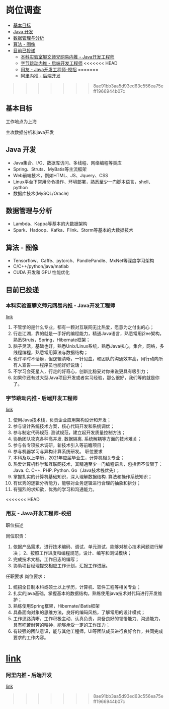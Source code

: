 # 岗位调查<!-- omit in toc -->

- [基本目标](#基本目标)
- [Java 开发](#java-开发)
- [数据管理与分析](#数据管理与分析)
- [算法 - 图像](#算法---图像)
- [目前已投递](#目前已投递)
  - [本科实验室攀文师兄网易内推 - Java开发工程师](#本科实验室攀文师兄网易内推---java开发工程师)
  - [字节跳动内推 - 后端开发工程师](#字节跳动内推---后端开发工程师)
<<<<<<< HEAD
  - [用友 - Java开发工程师-校招](#用友---java开发工程师-校招)
=======
  - [阿里内推 - 后端开发](#阿里内推---后端开发)
>>>>>>> 8ae91bb3aa5d93ed63c556ea75eff1966944b07c

## 基本目标

工作地点为上海

主攻数据分析和java开发

## Java 开发

* Java集合、I/O、数据库访问、多线程、网络编程等类库
* Spring、Struts、MyBatis等主流框架
* Web前端技术，例如HTML、JS、Jquery、CSS
* Linux平台下常用命令操作、环境部署，熟悉至少一门脚本语言，shell、python
* 数据库技术(MySQL/Oracle)

## 数据管理与分析

* Lambda、Kappa等基本的大数据架构
* Spark、Hadoop、Kafka、Flink、Storm等基本的大数据技术

## 算法 - 图像

* Tensorflow、Caffe、pytorch、PandlePandle、MxNet等深度学习架构
* C/C++/python/java/matlab
* CUDA 开发和 GPU 性能优化

## 目前已投递

### 本科实验室攀文师兄网易内推 - Java开发工程师

[link](https://campus.163.com/app/detail/index?id=786&projectId=28)

1. 不管学的是什么专业，都有一颗对互联网无比热爱，愿意为之付出的心；
2. 行走江湖，靠的就是一手好的编程能力，精通Java语言，熟悉常用j2ee架构，熟悉Struts，Spring，Hibernate框架；
3. 脑子灵活，基础也好，熟悉Unix/Linux系统，熟悉Java核心，集合，网络，多线程编程，熟悉常用算法与数据结构；
4. 也许平时不话痨，但逻辑清晰，一针见血，和团队的沟通效率高，用行动向所有人宣告——程序员也能好好说话；
5. 不学习会死星人，行走的好奇心，创新比稳妥对你来说更具有吸引力；
6. 如果你还有过大型Java项目开发或者实习经验，那么很好，我们等的就是你了。

### 字节跳动内推 - 后端开发工程师

[link](https://job.bytedance.com/campus/position/application?referral_code=WX8RFGE)

1. 使用Java技术栈，负责企业应用架构设计和开发；
2. 参与设计系统技术方案，核心代码开发和系统调优；
3. 参与制定代码规范. 测试规范，建立起开发质量控制方法；
4. 协助团队攻克各种高并发. 数据隔离. 系统解耦等方面的技术难关；
5. 参与各专项技术调研，新技术引入等前瞻项目；
6. 参与机器学习与异构计算系统研发。
职位要求
1. 本科及以上学历，2021年应届毕业生，计算机相关专业；
2. 热爱计算机科学和互联网技术，其精通至少一门编程语言，包括但不仅限于：Java. C. C++. PHP.  Python. Go（Java技术栈优先）；
3. 掌握扎实的计算机基础知识，深入理解数据结构. 算法和操作系统知识；
4. 有优秀的逻辑分析能力，能够对业务逻辑进行合理的抽象和拆分；
5. 有强烈的求知欲，优秀的学习和沟通能力。

<<<<<<< HEAD
### 用友 - Java开发工程师-校招

职位描述

岗位职责：
1. 依据产品需求，进行技术编码、调试、单元测试，能够对核心技术问题进行解决； 2、按照工作进度和编程规范，设计、编写和测试模块；
3. 完成技术文档，工作日志的编写；
4. 协助项目经理提交相应工作计划，汇报工作进展。

任职要求
岗位要求：
1. 统招全日制本科或硕士以上学历，计算机、软件工程等相关专业；
2. 扎实的java基础，掌握基本的数据结构，熟练使用java技术对代码进行开发维护；
3. 熟练使用Spring框架，Hibernate/iBatis框架
4. 具备面向对象的思维方法，良好的编码风格，了解常用的设计模式；
5. 工作思路清晰，工作积极主动、认真负责，具备良好的领悟能力、沟通能力，具有吃苦耐劳的精神，能够承受一定的工作压力；
6. 有较强的团队意识，能与其他工程师，UI等团队成员进行良好合作，共同完成要求的工作内容。

[link](http://career.yonyou.com/)
=======
### 阿里内推 - 后端开发

[link](https://campus.alibaba.com/myJobApply.htm?spm=a1z3e1.11770841.0.0.60137405wcM4qW)
>>>>>>> 8ae91bb3aa5d93ed63c556ea75eff1966944b07c
